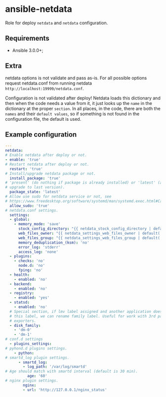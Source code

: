 # ansible-netdata

Role for deploy `netdata` and `netdata` configuration.

## Requirements

* Ansible 3.0.0+;

## Extra

netdata options is not validate and pass as-is. For all possible options
request netdata.conf from running netdata `http://localhost:19999/netdata.conf`.

Configuration is not validated after deploy! Netdata loads this dictionary and
then when the code needs a value from it, it just looks up the `name` in the
dictionary at the proper `section`. In all places, in the code, there are both
the `names` and their `default values`, so if something is not found in the
configuration file, the default is used.

Example configuration
-------------------------

```yaml
---
netdata:
# Enable netdata after deploy or not.
- enable: 'true'
# Restart netdata after deploy or not.
  restart: 'true'
# Install/upgrade netdata package or not.
  install_package: 'true'
# 'present' (do nothing if package is already installed) or 'latest' (always
# upgrade to last version).
  package_state: 'latest'
# Allow use sudo for netdata service or not, see
# https://www.freedesktop.org/software/systemd/man/systemd.exec.html#Capabilities
  allow_sudo: 'true'
# netdata.conf settings.
  settings:
  - global:
    - memory_mode: 'save'
      stock_config_directory: "{{ netdata_stock_config_directory | default(omit) }}"
      web_files_owner: "{{ netdata_settings_web_files_owner | default('netdata') }}"
      web_files_group: "{{ netdata_settings_web_files_group | default('netdata') }}"
      memory_deduplication_(ksm): 'no'
      error_log: 'stderr'
      access_log: 'none'
  - plugins:
    - checks: 'no'
      node.d: 'no'
      fping: 'no'
  - health:
    - enabled: 'no'
  - backend:
    - enabled: 'no'
  - registry:
    - enabled: 'yes'
  - statsd:
    - enabled: 'no'
  # Special section, if lmv label assigned and another application doesn't have
  # this label, we can rename family label. Useful for work with 3rd party
  # exporters.
  - disk_family:
    - 'dm-0'
    - 'dm-1'
# conf.d settings
  - plugins_settings:
# pyhond.d plugins settings.
    - python:
# smartd_log plugin settings.
      - smartd_log:
        - log_path: '/var/log/smartd'
# Age should match with smartd interval (default is 30 min).
          age: '60'
# nginx plugin settings.
        nginx:
        - url: 'http://127.0.0.1/nginx_status'
```
